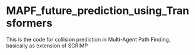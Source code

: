 # MAPF_future_prediction_using_Transformers
This is the code for collision prediction in Multi-Agent Path Finding, basically as extension of SCRIMP
